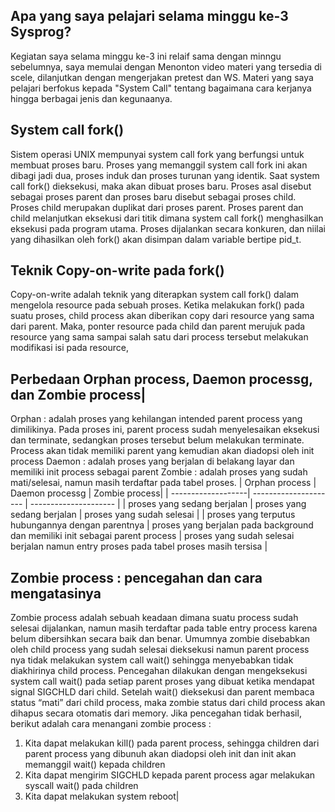 ## Apa yang saya pelajari selama minggu ke-3 Sysprog?
Kegiatan saya selama minggu ke-3 ini relaif sama dengan minngu sebelumnya, saya memulai dengan Menonton video materi yang tersedia di scele, dilanjutkan dengan mengerjakan pretest dan WS. Materi yang saya pelajari berfokus kepada "System Call" tentang bagaimana cara kerjanya hingga berbagai jenis dan kegunaanya.

## System call fork()
Sistem operasi UNIX mempunyai system call fork yang berfungsi untuk membuat proses baru. Proses yang memanggil system call fork ini akan dibagi jadi dua, proses induk dan proses turunan yang identik. 
Saat system call fork() dieksekusi, maka akan dibuat proses baru. Proses asal disebut sebagai proses
parent dan proses baru disebut sebagai proses child.
Proses child merupakan duplikat dari proses parent. Proses parent dan child melanjutkan eksekusi dari
titik dimana system call fork() menghasilkan eksekusi pada program utama. Proses dijalankan secara
konkuren, dan niilai yang dihasilkan oleh fork() akan disimpan dalam variable bertipe pid_t.


## Teknik Copy-on-write pada fork()
Copy-on-write adalah teknik yang diterapkan system call fork() dalam mengelola resource pada sebuah
proses. Ketika melakukan fork() pada suatu proses, child process akan diberikan copy dari resource yang
sama dari parent. Maka, ponter resource pada child dan parent merujuk pada resource yang sama
sampai salah satu dari process tersebut melakukan modifikasi isi pada resource, 

## Perbedaan Orphan process, Daemon processg, dan Zombie process|
Orphan : adalah proses yang kehilangan intended parent process yang dimilikinya. Pada proses ini,
parent process sudah menyelesaikan eksekusi dan terminate, sedangkan proses tersebut belum
melakukan terminate. Process akan tidak memiliki parent yang kemudian akan diadopsi oleh init process
Daemon : adalah proses yang berjalan di belakang layar dan memiliki init process sebagai parent
Zombie : adalah proses yang sudah mati/selesai, namun masih terdaftar pada tabel proses.
| Orphan process | Daemon processg | Zombie process|
| -------------------| --------------------- | --------------------- |
| proses yang sedang berjalan | proses yang sedang berjalan | proses yang sudah selesai |
| proses yang terputus hubungannya dengan parentnya | proses yang berjalan pada background dan memiliki init sebagai parent process | proses yang sudah selesai berjalan namun entry proses pada tabel proses masih tersisa |
 
## Zombie process : pencegahan dan cara mengatasinya
Zombie process adalah sebuah keadaan dimana suatu process sudah selesai dijalankan, namun masih
terdaftar pada table entry process karena belum dibersihkan secara baik dan benar. Umumnya zombie
disebabkan oleh child process yang sudah selesai dieksekusi namun parent process nya tidak melakukan
system call wait() sehingga menyebabkan tidak diakhirinya child process. 
Pencegahan dilakukan dengan mengeksekusi system call wait() pada setiap parent proses yang dibuat
ketika mendapat signal SIGCHLD dari child. Setelah wait() dieksekusi dan parent membaca status “mati”
dari child process, maka zombie status dari child process akan dihapus secara otomatis dari memory.
Jika pencegahan tidak berhasil, berikut adalah cara menangani zombie process :

1. Kita dapat melakukan kill() pada parent process, sehingga children dari parent process yang dibunuh
akan diadopsi oleh init dan init akan memanggil wait() kepada children
2. Kita dapat mengirim SIGCHLD kepada parent process agar melakukan syscall wait() pada children
3. Kita dapat melakukan system reboot| 